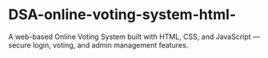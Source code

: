 # DSA-online-voting-system-html-
A web-based Online Voting System built with HTML, CSS, and JavaScript — secure login, voting, and admin management features.
